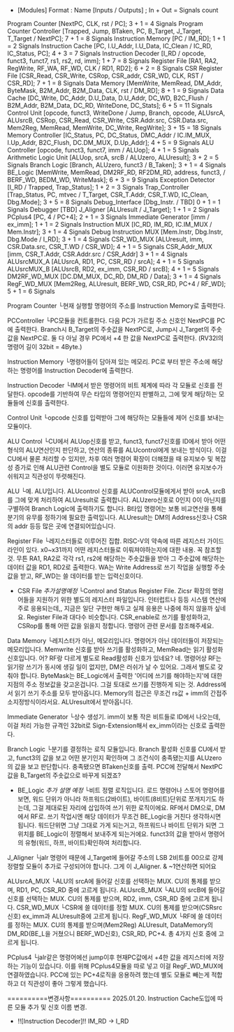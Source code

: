 - [Modules]
Format : Name 				[Inputs / Outputs] ; 											In + Out = Signals count

Program Counter 			[NextPC, CLK, rst / PC];											3 + 1 = 4 Signals
Program Counter Controller 	[Trapped, Jump, BTaken, PC, B_Target, J_Target, T_Target / NextPC];	7 + 1 = 8 Signals
Instruction Memory			[PC / IM_RD];														1 + 1 = 2 Signals
Instruction Cache			[PC, I.U_Addr, I.U_Data, IC_Clean / IC_RD, IC_Status, PC];			4 + 3 = 7 Signals
Instruction Decoder			[I_RD / opcode, funct3, funct7, rs1, rs2, rd, imm];					1 + 7 = 8 Signals
Register File				[RA1, RA2, RegWrite, RF_WA, RF_WD, CLK / RD1, RD2];					6 + 2 = 8 Signals
CSR Register File			[CSR_Read, CSR_Write, CSRop, CSR_addr, CSR_WD, CLK, RST / CSR_RD];	7 + 1 = 8 Signals
Data Memory					[MemWrite, MemRead, DM_Addr, ByteMask, 
							B2M_Addr, B2M_Data, CLK, rst / DM_RD];								8 + 1 = 9 Signals
Data Cache					[DC_Write, DC_Addr, D.U_Data, D.U_Addr, DC_WD, B2C_Flush 
							/ B2M_Addr, B2M_Data, DC_RD, WriteDone, DC_Stats];					6 + 5 = 11 Signals
Control Unit				[opcode, funct3, WriteDone / Jump, Branch, opcode, ALUsrcA, ALUsrcB, 
							CSRop, CSR_Read, CSR_Write, CSR.Addr.src, CSR.Data.src,
							Mem2Reg, MemRead, MemWrite, DC_Write, RegWrite];					3 + 15 = 18 Signals
Memory Controller			[IC_Status, PC, DC_Status, DMC_Addr 
							/ IC.IM_MUX, I.Up_Addr, B2C_Flush, DC.DM_MUX, D.Up_Addr];			4 + 5 = 9 Signals
ALU Controller				[opcode, funct3, funct7, imm / ALUop];								4 + 1 = 5 Signals
Arithmetic Logic Unit		[ALUop, srcA, srcB / ALUzero, ALUresult];							3 + 2 = 5 Signals
Branch Logic				[Branch, ALUzero, funct3 / B_Taken];								3 + 1 = 4 Signals
BE_Logic					[MemWrite, MemRead, DM2RF_RD, RF2DM_RD, address, funct3, 
							/ BERF_WD, BEDM_WD, WriteMask];										6 + 3 = 9 Signals
Exception Detector			[I_RD / Trapped, Trap_Status];										1 + 2 = 3 Signals
Trap_Controller				[Trap_Status, PC, mtvec 
							/ T_Target, CSR_T.Addr, CSR_T.WD, IC_Clean, Dbg.Mode];				3 + 5 = 8 Signals
Debug_Interface				[Dbg_Instr. / TBD]													0 + 1 = 1 Signals
Debugger					[TBD]
J_Aligner					[ALUresult / J_Target];												1 + 1 = 2 Signals
PCplus4						[PC, 4 / PC+4];														2 + 1 = 3 Signals
Immediate Generator			[imm / ex_imm];														1 + 1 = 2 Signals
Instruction MUX				[IC_RD, IM_RD, IC.IM_MUX / Mem.Instr];								3 + 1 = 4 Signals
Debug Instruction MUX		[Mem.Instr, Dbg.Instr, Dbg.Mode / I_RD];							3 + 1 = 4 Signals
CSR_WD_MUX					[ALUresult, imm, CSR.Data.src, CSR_T.WD / CSR_WD];					4 + 1 = 5 Signals
CSR_Addr_MUX				[imm, CSR_T.Addr, CSR.Addr.src / CSR_Addr]							3 + 1 = 4 Signals
ALUsrcMUX_A					[ALUsrcA, RD1, PC, CSR_RD / srcA];									4 + 1 = 5 Signals
ALUsrcMUX_B					[ALUsrcB, RD2, ex_imm, CSR_RD / srcB];								4 + 1 = 5 Signals
DM2RF_WD_MUX				[DC.DM_MUX, DC_RD, DM_RD / Data]; 									3 + 1 = 4 Signals
RegF_WD_MUX					[Mem2Reg, ALUresult, BERF_WD, CSR_RD, PC+4 / RF_WD];				5 + 1 = 6 Signals

Program Counter
└현재 실행할 명령어의 주소를 Instruction Memory로 출력한다.

PCController
└PC모듈을 컨트롤한다. 다음 PC가 가르킬 주소 신호인 NextPC를 PC에 출력한다.
 Branch시 B_Target의 주솟값을 NextPC로, Jump시 J_Target의 주솟값을 NextPC로.
 둘 다 아닐 경우 PC에서 +4 한 값을 NextPC로 출력한다.
 (RV32I의 명령어 길이 32bit = 4Byte.)
 
Instruction Memory
└명령어들이 담아져 있는 메모리. PC로 부터 받은 주소에 해당하는 명령어를
 Instruction Decoder에 출력한다. 
 
Instruction Decoder
└IM에서 받은 명령어의 비트 체계에 따라 각 모듈로 신호를 전달한다.
 opcode를 기반하여 무슨 타입의 명령어인지 판별하고, 그에 맞게 해당하는 모듈들에 신호를 출력한다.
 
Control Unit
└opcode 신호를 입력받아 그에 해당하는 모듈들에 제어 신호를 보내는 모듈이다.

ALU Control
└CU에서 ALUop신호를 받고, funct3, funct7신호를 ID에서 받아 어떤 형식의 ALU연산인지 판단하고,
 연산의 종류를 ALUcontrol에게 보내는 방식이다. 이걸 CU에서 물론 처리할 수 있지만,
 차후 여러 명령어 확장이 더해졌을 때 유지보수 및 복잡성 증가로 인해 ALU관련 Control을 별도 모듈로 이원화한 것이다. 
 이러면 유지보수가 쉬워지고 직관성이 뚜렷해진다.
 
ALU
└예. ALU입니다. ALUcontrol 신호를 ALUControl모듈에게서 받아 srcA, srcB를 그에 맞게 처리하여 ALUresult로 출력합니다. 
 ALUzero신호로 0인지 0이 아닌지를 구별하여 Branch Logic에 출력하기도 합니다.
 B타입 명령어는 보통 비교연산을 통해 분기의 유무를 정하기에 필요한 출력입니다.
 ALUresult는 DM의 Address신호나 CSR의 addr 등등 많은 곳에 연결되어있습니다.
 
Register File
└레지스터들로 이루어진 집합. RISC-V의 약속에 따른 레지스터 가이드라인이 있다.
 x0~x31까지 어떤 레지스터들로 이뤄져야하는지에 대한 내용. 꼭 참조할 것.
 무튼 RA1, RA2로 각각 rs1, rs2에 해당하는 주솟값들을 받아 그 주솟값에 해당하는
 데이터 값을 RD1, RD2로 출력한다.
 WA는 Write Address로 쓰기 작업을 실행할 주솟값을 받고, RF_WD는 쓸 데이터를
 받는 입력신호이다.
 
- CSR File *추가설명예정*
└Control and Status Register File. Zicsr 확장의 명령어들을 지원하기 위한 별도의 레지스터 파일입니다.
 인터럽트나 등등 시스템 연산에 주로 응용되는데,, 지금은 일단 구현만 해두고 실제 응용은 나중에 하지 않을까 싶네요. 
 Register File과 대다수 비슷합니다. CSR_enable로 쓰기를 활성화하고, CSRop를 통해
 어떤 값을 읽을지 정합니다. 명령어 관련 문서를 참조해주세요.
 
Data Memory
└레지스터가 아닌, 메모리입니다. 명령어가 아닌 데이터들이 저장되는 메모리입니다. 
 Memwrite 신호를 받아 쓰기를 활성화하고, MemRead는 읽기 활성화 신호입니다. 어? RF랑 다르게 별도로 Read활성화 신호가 있네요?
 네. 명령어상 RF는 읽기랑 쓰기가 동시에 생길 일이 없지만, DM은 러쉬가 날 수 있어요. 그래서 별도로 갖춰야 합니다. 
 ByteMask는 BE_Logic에서 출력한 '어디에 쓰기를 해야하는지'에 대한 지점의 주소 정보값을 갖고온겁니다.
 그걸 토대로 쓰기를 진행하게 되는 것. Address에서 읽기 쓰기 주소를 모두 받아옵니다.
 Memory의 접근은 무조건 rs값 + imm의 간접주소지정방식이라서요. ALUresult에서 받아옵니다. 
 
Immediate Generator
└상수 생성기. imm이 보통 작은 비트들로 ID에서 나오는데, 이걸 처리 가능한 규격인
 32bit로 Sign-Extension해서 ex_imm이라는 신호로 출력한다. 
 
Branch Logic
└분기를 결정하는 로직 모듈입니다. 
 Branch 활성화 신호를 CU에서 받고, funct3의 값을 보고 어떤 분기인지 확인하며
 그 조건식이 충족됐는지를 ALUzero의 값을 보고 판단합니다. 충족됐으면 BTaken신호를 출력.
 PCC에 전달해서 NextPC값을 B_Target의 주솟값으로 바꾸게 되겠죠?
 
- BE_Logic *추가 설명 예정*
└비트 정렬 로직입니다. 로드 명령어나 스토어 명령어를 보면, 워드 단위가 아니라
 하프워드(2바이트), 바이트(8비트)단위로 쪼개지기도 하는데, 그걸 제대로된 자리에 삽입하여 쓰기 위한 로직이에요.
 RF에서 DM으로, DM에서 RF로. 쓰기 작업시엔 해당 데이터가 무조건 BE_Logic을 거친다 생각하시면 됩니다.
 워드단위면 그냥 그대로 가게 되는거고, 하프워드나 바이트 단위가 되면 그 위치를 BE_Logic이 정렬해서 보내주게 되는거에요.
 funct3의 값을 받아서 명령어의 유형(워드, 하프, 바이트)확인하여 처리합니다.
 
J_Aligner
└jalr 명령어 때문에 J_Target에 들어갈 주소의 LSB 2비트를 00으로 강제 정렬할 모듈이 추가로 구성되어야 합니다.
 그게 이 J_Aligner. & ~1연산하면 되어요
 
ALUsrcA_MUX
└ALU의 srcA에 들어갈 신호를 선택하는 MUX. CU의 통제를 받으며, 
 RD1, PC, CSR_RD 중에 고르게 됩니다.
ALUsrcB_MUX
└ALU의 srcB에 들어갈 신호를 선택하는 MUX. CU의 통제를 받으며, 
 RD2, imm, CSR_RD 중에 고르게 됩니다.
CSR_WD_MUX
└CSR에 쓸 데이터를 정할 MUX. CU의 통제를 받으며(CSRsrc 신호)
 ex_imm과 ALUresult중에 고르게 됩니다.
RegF_WD_MUX
└RF에 쓸 데이터를 정하는 MUX. CU의 통제를 받으며(Mem2Reg)
 ALUresult, DataMemory의 DM_RD(BE_L을 거쳤으니 BERF_WD신호), CSR_RD, PC+4.
 총 4가지 신호 중에 고르게 됩니다. 
 
PCplus4
└jalr같은 명령어에선 jump이후 현재PC값에서 +4한 값을 레지스터에 저장하는 기능이 있습니다. 
 이를 위해 PCplus4모듈을 따로 넣고 이걸 RegF_WD_MUX에 연결하였습니다.
 PCC에 있는 PC+4로직을 응용하려 했는데 별도 모듈로 빼는게 적합하고 더 직관성이 좋아 그렇게 했습니다. 







==========변경사항==========
2025.01.20. 
Instruction Cache도입에 따른 모듈 추가 및 신호 이름 변경.
-  !![Instruction Decoder]!! IM_RD → I_RD